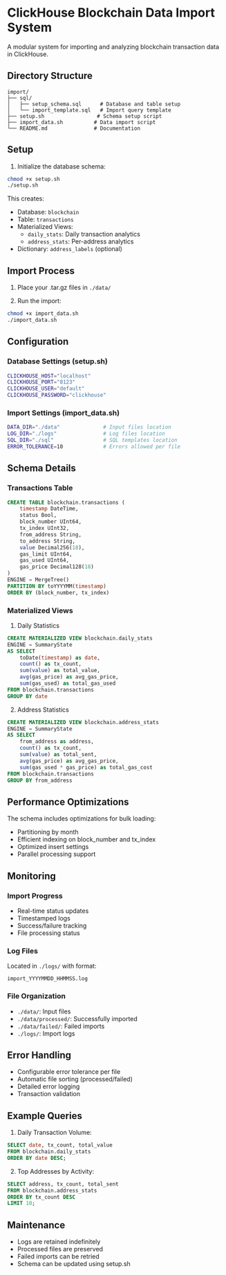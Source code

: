 # ClickHouse Blockchain Data Import System

A modular system for importing and analyzing blockchain transaction data in ClickHouse.

## Directory Structure

```
import/
├── sql/
│   ├── setup_schema.sql      # Database and table setup
│   └── import_template.sql   # Import query template
├── setup.sh                 # Schema setup script
├── import_data.sh          # Data import script
└── README.md               # Documentation
```

## Setup

1. Initialize the database schema:
```bash
chmod +x setup.sh
./setup.sh
```

This creates:
- Database: `blockchain`
- Table: `transactions`
- Materialized Views:
  - `daily_stats`: Daily transaction analytics
  - `address_stats`: Per-address analytics
- Dictionary: `address_labels` (optional)

## Import Process

1. Place your .tar.gz files in `./data/`

2. Run the import:
```bash
chmod +x import_data.sh
./import_data.sh
```

## Configuration

### Database Settings (setup.sh)
```bash
CLICKHOUSE_HOST="localhost"
CLICKHOUSE_PORT="8123"
CLICKHOUSE_USER="default"
CLICKHOUSE_PASSWORD="clickhouse"
```

### Import Settings (import_data.sh)
```bash
DATA_DIR="./data"              # Input files location
LOG_DIR="./logs"               # Log files location
SQL_DIR="./sql"                # SQL templates location
ERROR_TOLERANCE=10             # Errors allowed per file
```

## Schema Details

### Transactions Table
```sql
CREATE TABLE blockchain.transactions (
    timestamp DateTime,
    status Bool,
    block_number UInt64,
    tx_index UInt32,
    from_address String,
    to_address String,
    value Decimal256(18),
    gas_limit UInt64,
    gas_used UInt64,
    gas_price Decimal128(18)
)
ENGINE = MergeTree()
PARTITION BY toYYYYMM(timestamp)
ORDER BY (block_number, tx_index)
```

### Materialized Views

1. Daily Statistics
```sql
CREATE MATERIALIZED VIEW blockchain.daily_stats
ENGINE = SummaryState
AS SELECT
    toDate(timestamp) as date,
    count() as tx_count,
    sum(value) as total_value,
    avg(gas_price) as avg_gas_price,
    sum(gas_used) as total_gas_used
FROM blockchain.transactions
GROUP BY date
```

2. Address Statistics
```sql
CREATE MATERIALIZED VIEW blockchain.address_stats
ENGINE = SummaryState
AS SELECT
    from_address as address,
    count() as tx_count,
    sum(value) as total_sent,
    avg(gas_price) as avg_gas_price,
    sum(gas_used * gas_price) as total_gas_cost
FROM blockchain.transactions
GROUP BY from_address
```

## Performance Optimizations

The schema includes optimizations for bulk loading:
- Partitioning by month
- Efficient indexing on block_number and tx_index
- Optimized insert settings
- Parallel processing support

## Monitoring

### Import Progress
- Real-time status updates
- Timestamped logs
- Success/failure tracking
- File processing status

### Log Files
Located in `./logs/` with format:
```
import_YYYYMMDD_HHMMSS.log
```

### File Organization
- `./data/`: Input files
- `./data/processed/`: Successfully imported
- `./data/failed/`: Failed imports
- `./logs/`: Import logs

## Error Handling

- Configurable error tolerance per file
- Automatic file sorting (processed/failed)
- Detailed error logging
- Transaction validation

## Example Queries

1. Daily Transaction Volume:
```sql
SELECT date, tx_count, total_value
FROM blockchain.daily_stats
ORDER BY date DESC;
```

2. Top Addresses by Activity:
```sql
SELECT address, tx_count, total_sent
FROM blockchain.address_stats
ORDER BY tx_count DESC
LIMIT 10;
```

## Maintenance

- Logs are retained indefinitely
- Processed files are preserved
- Failed imports can be retried
- Schema can be updated using setup.sh
